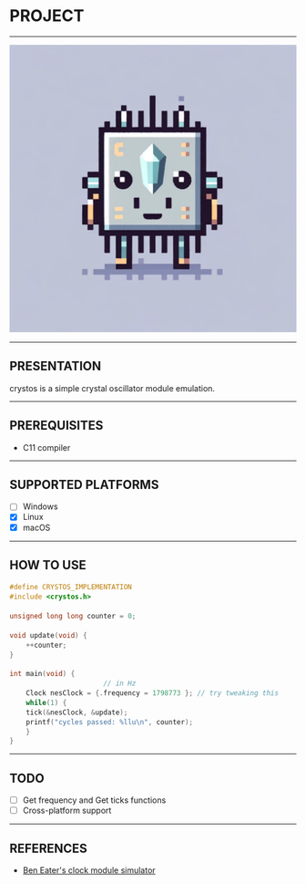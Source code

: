 # PROJECT

---

![text](crystos.webp)

---

## PRESENTATION

crystos is a simple crystal oscillator module emulation.

---

## PREREQUISITES

* C11 compiler

---

## SUPPORTED PLATFORMS

- [ ] Windows
- [X] Linux
- [X] macOS

---

## HOW TO USE

```c
#define CRYSTOS_IMPLEMENTATION
#include <crystos.h>

unsigned long long counter = 0;

void update(void) {
    ++counter;
}

int main(void) {
	                   // in Hz
    Clock nesClock = {.frequency = 1798773 }; // try tweaking this
    while(1) {
	tick(&nesClock, &update);
	printf("cycles passed: %llu\n", counter);
    }
}
```

---

## TODO

- [ ] Get frequency and Get ticks functions
- [ ] Cross-platform support

---

## REFERENCES

- [Ben Eater's clock module simulator](https://www.youtube.com/watch?v=kRlSFm519Bo)
